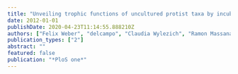 ```yaml
---
title: "Unveiling trophic functions of uncultured protist taxa by incubation experiments in the brackish Baltic Sea"
date: 2012-01-01
publishDate: 2020-04-23T11:14:55.888210Z
authors: ["Felix Weber", "delcampo", "Claudia Wylezich", "Ramon Massana", "Klaus Jürgens"]
publication_types: ["2"]
abstract: ""
featured: false
publication: "*PloS one*"
---
```

